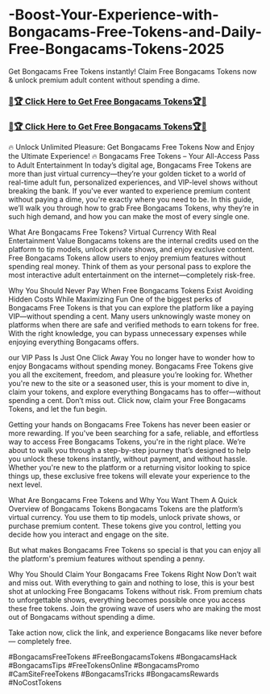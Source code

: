 # -Boost-Your-Experience-with-Bongacams-Free-Tokens-and-Daily-Free-Bongacams-Tokens-2025
Get Bongacams Free Tokens instantly! Claim Free Bongacams Tokens now & unlock premium adult content without spending a dime.

<h3><a href="https://dealbuzzz.com/bongacams-free-tokens-at/">💎🏆 Click Here to Get Free Bongacams Tokens🏆💎</a></h3>
<h3><a href="https://dealbuzzz.com/bongacams-free-tokens-at/">💎🏆 Click Here to Get Free Bongacams Tokens🏆💎</a></h3>

🔥 Unlock Unlimited Pleasure: Get Bongacams Free Tokens Now and Enjoy the Ultimate Experience! 🔥
Bongacams Free Tokens – Your All-Access Pass to Adult Entertainment
In today’s digital age, Bongacams Free Tokens are more than just virtual currency—they’re your golden ticket to a world of real-time adult fun, personalized experiences, and VIP-level shows without breaking the bank. If you've ever wanted to experience premium content without paying a dime, you're exactly where you need to be. In this guide, we’ll walk you through how to grab Free Bongacams Tokens, why they’re in such high demand, and how you can make the most of every single one.

What Are Bongacams Free Tokens?
Virtual Currency With Real Entertainment Value
Bongacams tokens are the internal credits used on the platform to tip models, unlock private shows, and enjoy exclusive content. Free Bongacams Tokens allow users to enjoy premium features without spending real money. Think of them as your personal pass to explore the most interactive adult entertainment on the internet—completely risk-free.

Why You Should Never Pay When Free Bongacams Tokens Exist
Avoiding Hidden Costs While Maximizing Fun
One of the biggest perks of Bongacams Free Tokens is that you can explore the platform like a paying VIP—without spending a cent. Many users unknowingly waste money on platforms when there are safe and verified methods to earn tokens for free. With the right knowledge, you can bypass unnecessary expenses while enjoying everything Bongacams offers.

our VIP Pass Is Just One Click Away
You no longer have to wonder how to enjoy Bongacams without spending money. Bongacams Free Tokens give you all the excitement, freedom, and pleasure you’re looking for. Whether you're new to the site or a seasoned user, this is your moment to dive in, claim your tokens, and explore everything Bongacams has to offer—without spending a cent. Don’t miss out. Click now, claim your Free Bongacams Tokens, and let the fun begin.

Getting your hands on Bongacams Free Tokens has never been easier or more rewarding. If you've been searching for a safe, reliable, and effortless way to access Free Bongacams Tokens, you're in the right place. We’re about to walk you through a step-by-step journey that’s designed to help you unlock these tokens instantly, without payment, and without hassle. Whether you're new to the platform or a returning visitor looking to spice things up, these exclusive free tokens will elevate your experience to the next level.

What Are Bongacams Free Tokens and Why You Want Them
A Quick Overview of Bongacams Tokens
Bongacams Tokens are the platform’s virtual currency. You use them to tip models, unlock private shows, or purchase premium content. These tokens give you control, letting you decide how you interact and engage on the site.

But what makes Bongacams Free Tokens so special is that you can enjoy all the platform's premium features without spending a penny.

Why You Should Claim Your Bongacams Free Tokens Right Now
Don’t wait and miss out. With everything to gain and nothing to lose, this is your best shot at unlocking Free Bongacams Tokens without risk. From premium chats to unforgettable shows, everything becomes possible once you access these free tokens. Join the growing wave of users who are making the most out of Bongacams without spending a dime.

Take action now, click the link, and experience Bongacams like never before — completely free.

#BongacamsFreeTokens #FreeBongacamsTokens #BongacamsHack #BongacamsTips #FreeTokensOnline #BongacamsPromo #CamSiteFreeTokens #BongacamsTricks #BongacamsRewards #NoCostTokens

